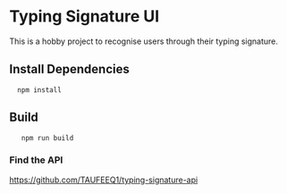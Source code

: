 # Typing Signature UI

This is  a hobby project to recognise users through their typing signature.

## Install Dependencies
```
  npm install
```
## Build
```
   npm run build
```
### Find the API
https://github.com/TAUFEEQ1/typing-signature-api
